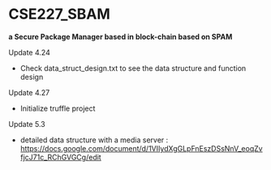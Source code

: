 # CSE227_SBAM

**a Secure Package Manager based in block-chain based on SPAM**

Update 4.24

* Check data_struct_design.txt to see the data structure and function design

Update 4.27

* Initialize truffle project

Update 5.3
* detailed data structure with a media server : https://docs.google.com/document/d/1VIIydXgGLpFnEszDSsNnV_eoqZvfjcJ71c_RChGVGCg/edit
